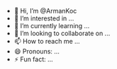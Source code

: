 - 👋 Hi, I’m @ArmanKoc
- 👀 I’m interested in ...
- 🌱 I’m currently learning ...
- 💞️ I’m looking to collaborate on ...
- 📫 How to reach me ...
- 😄 Pronouns: ...
- ⚡ Fun fact: ...

<!---
ArmanKoc/ArmanKoc is a ✨ special ✨ repository because its `README.md` (this file) appears on your GitHub profile.
You can click the Preview link to take a look at your changes.
--->
